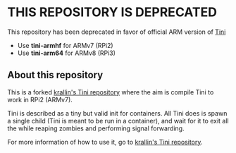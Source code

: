 # THIS REPOSITORY IS DEPRECATED

This repository has been deprecated in favor of official ARM version of [Tini](https://github.com/krallin/tini)
* Use  __tini-armhf__ for ARMv7 (RPi2)
* Use  __tini-arm64__ for ARMv8 (RPi3)

## About this repository

This is a forked [krallin's Tini repository](https://github.com/krallin/tini) where the aim is compile Tini to work in RPi2 (ARMv7).

Tini is described as a tiny but valid init for containers. All Tini does is spawn a single child (Tini is meant to be run in a container), and wait for it to exit all the while reaping zombies and performing signal forwarding.

For more information of how to use it, go to [krallin's Tini repository](https://github.com/krallin/tini).
